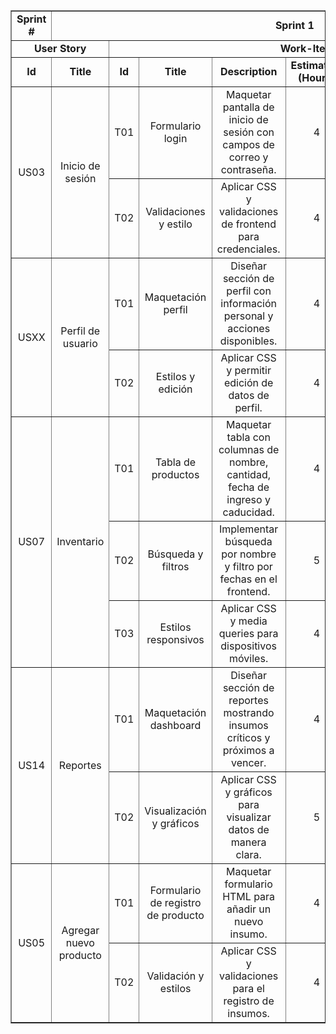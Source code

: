 <table align="center" border="1" width="95%" style="text-align:center">
  <tr>
    <td><b>Sprint #</b></td>
    <td colspan="8"><b>Sprint 1</b></td>
  </tr>
  <tr>
    <td colspan="2"><b>User Story</b></td>
    <td colspan="7"><b>Work-Item / Task</b></td>
  </tr>
  <tr>
    <td><b>Id</b></td>
    <td><b>Title</b></td>
    <td><b>Id</b></td>
    <td><b>Title</b></td>
    <td><b>Description</b></td>
    <td><b>Estimation (Hours)</b></td>
    <td><b>Assigned To</b></td>
    <td><b>Student Code</b></td>
    <td><b>Status</b></td>
  </tr>

  <!-- US-Inicio Sesión -->
  <tr>
    <td rowspan="2">US03</td>
    <td rowspan="2">Inicio de sesión</td>
    <td>T01</td>
    <td>Formulario login</td>
    <td>Maquetar pantalla de inicio de sesión con campos de correo y contraseña.</td>
    <td>4</td>
    <td>Gonzalo Carhuancote</td>
    <td>U202210720</td>
    <td>To Do</td>
  </tr>
  <tr>
    <td>T02</td>
    <td>Validaciones y estilo</td>
    <td>Aplicar CSS y validaciones de frontend para credenciales.</td>
    <td>4</td>
    <td>Juan Carlos Alvarado</td>
    <td>U202216150</td>
    <td>To Do</td>
  </tr>

  <!-- US-Perfil -->
  <tr>
    <td rowspan="2">USXX</td>
    <td rowspan="2">Perfil de usuario</td>
    <td>T01</td>
    <td>Maquetación perfil</td>
    <td>Diseñar sección de perfil con información personal y acciones disponibles.</td>
    <td>4</td>
    <td>Joan Teves</td>
    <td>U202117303</td>
    <td>To Do</td>
  </tr>
  <tr>
    <td>T02</td>
    <td>Estilos y edición</td>
    <td>Aplicar CSS y permitir edición de datos de perfil.</td>
    <td>4</td>
    <td>Antonio Duran</td>
    <td>U202215721</td>
    <td>To Do</td>
  </tr>

  <!-- US-Inventario -->
  <tr>
    <td rowspan="3">US07</td>
    <td rowspan="3">Inventario</td>
    <td>T01</td>
    <td>Tabla de productos</td>
    <td>Maquetar tabla con columnas de nombre, cantidad, fecha de ingreso y caducidad.</td>
    <td>4</td>
    <td>Daiki Oshiro</td>
    <td>U20201F846</td>
    <td>To Do</td>
  </tr>
  <tr>
    <td>T02</td>
    <td>Búsqueda y filtros</td>
    <td>Implementar búsqueda por nombre y filtro por fechas en el frontend.</td>
    <td>5</td>
    <td>Gonzalo Carhuancote</td>
    <td>U202210720</td>
    <td>To Do</td>
  </tr>
  <tr>
    <td>T03</td>
    <td>Estilos responsivos</td>
    <td>Aplicar CSS y media queries para dispositivos móviles.</td>
    <td>4</td>
    <td>Juan Carlos Alvarado</td>
    <td>U202216150</td>
    <td>To Do</td>
  </tr>

  <!-- US-Reportes -->
  <tr>
    <td rowspan="2">US14</td>
    <td rowspan="2">Reportes</td>
    <td>T01</td>
    <td>Maquetación dashboard</td>
    <td>Diseñar sección de reportes mostrando insumos críticos y próximos a vencer.</td>
    <td>4</td>
    <td>Joan Teves</td>
    <td>U202117303</td>
    <td>To Do</td>
  </tr>
  <tr>
    <td>T02</td>
    <td>Visualización y gráficos</td>
    <td>Aplicar CSS y gráficos para visualizar datos de manera clara.</td>
    <td>5</td>
    <td>Antonio Duran</td>
    <td>U202215721</td>
    <td>To Do</td>
  </tr>

  <!-- US-Agregar Producto -->
  <tr>
    <td rowspan="2">US05</td>
    <td rowspan="2">Agregar nuevo producto</td>
    <td>T01</td>
    <td>Formulario de registro de producto</td>
    <td>Maquetar formulario HTML para añadir un nuevo insumo.</td>
    <td>4</td>
    <td>Daiki Oshiro</td>
    <td>U20201F846</td>
    <td>To Do</td>
  </tr>
  <tr>
    <td>T02</td>
    <td>Validación y estilos</td>
    <td>Aplicar CSS y validaciones para el registro de insumos.</td>
    <td>4</td>
    <td>Gonzalo Carhuancote</td>
    <td>U202210720</td>
    <td>To Do</td>
  </tr>
</table>
